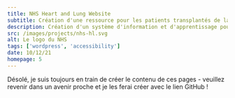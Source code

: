 ```yaml
---
title: NHS Heart and Lung Website
subtitle: Création d'une ressource pour les patients transplantés de la Newcastle NHS Foundation Trust
description: Création d'un système d'information et d'apprentissage pour les patients cardiaques et pulmonaires, facilitant, espérons-le, le processus de compréhension des changements qu'ils devront apporter après l'opération. Le site devait être universellement utilisable rendant l'accessibilité et l'intuitivité essentielles.
src: /images/projects/nhs-hl.svg
alt: Le logo du NHS
tags: ['wordpress', 'accessibility']
date: 10/12/21
homepage: 5
---
```


Désolé, je suis toujours en train de créer le contenu de ces pages - veuillez revenir dans un avenir proche et je les ferai créer avec le lien GitHub !
